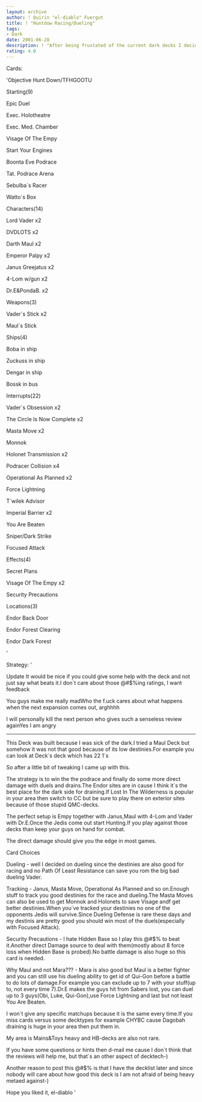 ```yaml
---
layout: archive
author: ! Quirin "el-diablo" Fuergut
title: ! "Huntdow Racing/Dueling"
tags:
- Dark
date: 2001-06-28
description: ! "After being frustated of the current dark decks I decided to go back to the good ol´Hunt Down."
rating: 4.0
---
```

Cards: 

'Objective Hunt Down/TFHGOOTU


Starting(9)

Epic Duel

Exec. Holotheatre

Exec. Med. Chamber

Visage Of The Empy

Start Your Engines

Boonta Eve Podrace

Tat. Podrace Arena

Sebulba´s Racer

Watto´s Box


Characters(14)

Lord Vader x2

DVDLOTS x2

Darth Maul x2

Emperor Palpy x2

Janus Greejatus x2

4-Lom w/gun x2

Dr.E&PondaB. x2


Weapons(3)

Vader´s Stick x2

Maul´s Stick


Ships(4)

Boba in ship

Zuckuss in ship

Dengar in ship

Bossk in bus


Interrupts(22)

Vader´s Obsession x2

The Circle Is Now Complete x2

Masta Move x2

Monnok

Holonet Transmission x2

Podracer Collision x4

Operational As Planned x2

Force Lightning

T´wilek Advisor

Imperial Barrier x2

You Are Beaten

Sniper/Dark Strike

Focused Attack


Effects(4)

Secret Plans 

Visage Of The Empy x2

Security Precautions


Locations(3)

Endor Back Door

Endor Forest Clearing

Endor Dark Forest


'

Strategy: '

Update It would be nice if you could give some help with the deck and not just say what beats it.I don´t care about those @#$%ing ratings, I want feedback

You guys make me really madWho the f.uck cares about what happens when the next expansion comes out, arghhhh

I will personally kill the next person who gives such a senseless review againYes I am angry

------

This Deck was built because I was sick of the dark.I tried a Maul Deck but somehow it was not that good because of its low destinies.For example you can look at Deck´s deck which has 22 1´s

So after a little bit of tweaking I came up with this.

The strategy is to win the the podrace and finally do some more direct damage with duels and drains.The Endor sites are in cause I think it´s the best place for the dark side for draining.If Lost In The Wilderness is popular in your area then switch to CC but be sure to play there on exterior sites because of those stupid QMC-decks.

The perfect setup is Empy together with Janus,Maul with 4-Lom and Vader with Dr.E.Once the Jedis come out start Hunting.If you play against those decks than keep your guys on hand for combat.

The direct damage should give you the edge in most games.


Card Choices


Dueling - well I decided on dueling since the destinies are also good for racing and no Path Of Least Resistance can save you rom the big bad dueling Vader.


Tracking - Janus, Masta Move, Operational As Planned and so on.Enough stuff to track you good destinies for the race and dueling.The Masta Moves can also be used to get Monnok and Holonets to save Visage andf get better destinies.When you´ve tracked your destinies no one of the opponents Jedis will survive.Since Dueling Defense is rare these days and my destinis are pretty good you should win most of the duels(especially with Focused Attack).


Security Precautions - I hate Hidden Base so I play this @#$% to beat it.Another direct Damage source to deal with them(mostly about 8 force loss when Hidden Base is probed).No battle damage is also huge so this card is needed.


Why Maul and not Mara??? - Mara is also good but Maul is a better fighter and you can still use his dueling ability to get id of Qui-Gon before a battle to do lots of damage.For example you can exclude up to 7 with your stuff(up to, not every time 7).Dr.E makes the guys hit from Sabers lost, you can duel up to 3 guys(Obi, Luke, Qui-Gon),use Force Lightning and last but not least You Are Beaten.


I won´t give any specific matchups because it is the same every time.If you miss cards versus some decktypes for example CHYBC cause Dagobah draining is huge in your area then put them in.

My area is Mains&Toys heavy and HB-decks are also not rare.

If you have some questions or hints then d-mail me cause I don´t think that the reviews will help me, but that´s an other aspect of decktech-)


Another reason to post this @#$% is that I have the decklist later and since nobody will care about how good this deck is I am not afraid of being heavy metaed against-)


Hope you liked it, el-diablo    '